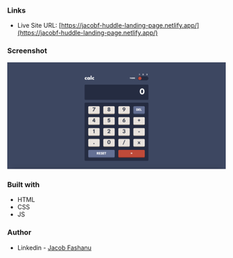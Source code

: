 ### Links

- Live Site URL: [https://jacobf-huddle-landing-page.netlify.app/](https://jacobf-huddle-landing-page.netlify.app/)

### Screenshot

![](./Calculator-desktop-screenshot.png)


### Built with

- HTML
- CSS
- JS

### Author

- Linkedin - [Jacob Fashanu](https://www.linkedin.com/in/jacob-fashanu/)
